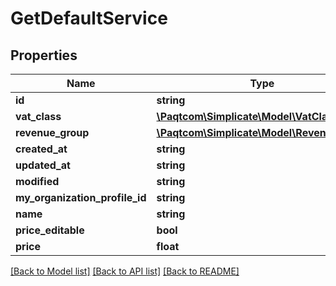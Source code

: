 # GetDefaultService

## Properties

 Name                           | Type                                                      | Description | Notes      
--------------------------------|-----------------------------------------------------------|-------------|------------
 **id**                         | **string**                                                |             | [optional] 
 **vat_class**                  | [**\Paqtcom\Simplicate\Model\VatClass**](VatClass.md)         |             | [optional] 
 **revenue_group**              | [**\Paqtcom\Simplicate\Model\RevenueGroup**](RevenueGroup.md) |             | [optional] 
 **created_at**                 | **string**                                                |             | [optional] 
 **updated_at**                 | **string**                                                |             | [optional] 
 **modified**                   | **string**                                                |             | [optional] 
 **my_organization_profile_id** | **string**                                                |             | [optional] 
 **name**                       | **string**                                                |             | [optional] 
 **price_editable**             | **bool**                                                  |             | [optional] 
 **price**                      | **float**                                                 |             | [optional] 

[[Back to Model list]](../README.md#documentation-for-models) [[Back to API list]](../README.md#documentation-for-api-endpoints) [[Back to README]](../README.md)


